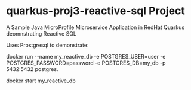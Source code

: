 # quarkus-proj3-reactive-sql Project

A Sample Java MicroProfile Microservice Application in RedHat Quarkus deomnstrating Reactive SQL

Uses Prostgresql to demonstrate:

docker run --name my_reactive_db -e POSTGRES_USER=user -e POSTGRES_PASSWORD=password -e POSTGRES_DB=my_db -p 5432:5432 postgres.

docker start my_reactive_db
